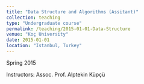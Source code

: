 ```yaml
---
title: "Data Structure and Algorithms (Assitant)"
collection: teaching
type: "Undergraduate course"
permalink: /teaching/2015-01-01-Data-Structure
venue: "Koç University"
date: 2015-01-01
location: "Istanbul, Turkey"
---
```


Spring 2015

Instructors: Assoc. Prof. Alptekin Küpçü
